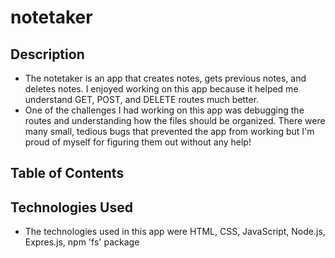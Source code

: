 # notetaker

## Description

- The notetaker is an app that creates notes, gets previous notes, and deletes notes. I enjoyed working on this app because it helped me understand GET, POST, and DELETE routes much better. 
- One of the challenges I had working on this app was debugging the routes and understanding how the files should be organized. There were many small, tedious bugs that prevented the app from working but I'm proud of myself for figuring them out without any help!

## Table of Contents


## Technologies Used

- The technologies used in this app were HTML, CSS, JavaScript, Node.js, Expres.js, npm 'fs' package